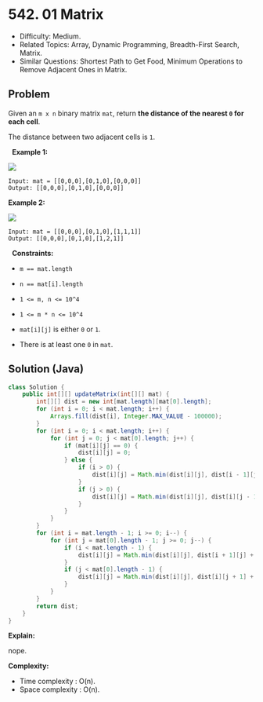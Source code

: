 # 542. 01 Matrix

- Difficulty: Medium.
- Related Topics: Array, Dynamic Programming, Breadth-First Search, Matrix.
- Similar Questions: Shortest Path to Get Food, Minimum Operations to Remove Adjacent Ones in Matrix.

## Problem

Given an ```m x n``` binary matrix ```mat```, return **the distance of the nearest **```0```** for each cell**.

The distance between two adjacent cells is ```1```.

 
**Example 1:**

![](https://assets.leetcode.com/uploads/2021/04/24/01-1-grid.jpg)

```
Input: mat = [[0,0,0],[0,1,0],[0,0,0]]
Output: [[0,0,0],[0,1,0],[0,0,0]]
```

**Example 2:**

![](https://assets.leetcode.com/uploads/2021/04/24/01-2-grid.jpg)

```
Input: mat = [[0,0,0],[0,1,0],[1,1,1]]
Output: [[0,0,0],[0,1,0],[1,2,1]]
```

 
**Constraints:**


	
- ```m == mat.length```
	
- ```n == mat[i].length```
	
- ```1 <= m, n <= 10^4```
	
- ```1 <= m * n <= 10^4```
	
- ```mat[i][j]``` is either ```0``` or ```1```.
	
- There is at least one ```0``` in ```mat```.



## Solution (Java)

```java
class Solution {
    public int[][] updateMatrix(int[][] mat) {
        int[][] dist = new int[mat.length][mat[0].length];
        for (int i = 0; i < mat.length; i++) {
            Arrays.fill(dist[i], Integer.MAX_VALUE - 100000);
        }
        for (int i = 0; i < mat.length; i++) {
            for (int j = 0; j < mat[0].length; j++) {
                if (mat[i][j] == 0) {
                    dist[i][j] = 0;
                } else {
                    if (i > 0) {
                        dist[i][j] = Math.min(dist[i][j], dist[i - 1][j] + 1);
                    }
                    if (j > 0) {
                        dist[i][j] = Math.min(dist[i][j], dist[i][j - 1] + 1);
                    }
                }
            }
        }
        for (int i = mat.length - 1; i >= 0; i--) {
            for (int j = mat[0].length - 1; j >= 0; j--) {
                if (i < mat.length - 1) {
                    dist[i][j] = Math.min(dist[i][j], dist[i + 1][j] + 1);
                }
                if (j < mat[0].length - 1) {
                    dist[i][j] = Math.min(dist[i][j], dist[i][j + 1] + 1);
                }
            }
        }
        return dist;
    }
}
```

**Explain:**

nope.

**Complexity:**

* Time complexity : O(n).
* Space complexity : O(n).
